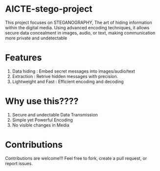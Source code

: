 # AICTE-stego-project
This project focuses on STEGANOGRAPHY, The art of hiding information within the digital media.
Using advanced encoding techniques, it allows secure data concealment in images, audio, or text, making communication more private and undetectable

# Features
1. Data hiding : Embed secret messages into images/audio/text
2. Extraction : Retrive hidden messages with precision.
3. Lightweight and Fast : Efficient encoding and decoding

# Why use this????
1. Secure and undectable Data Transmission
2. Simple yet Powerful Encoding
3. No visible changes in Media

# Contributions
Contributions are welcome!!! Feel free to fork, create a pull request, or report issues.
